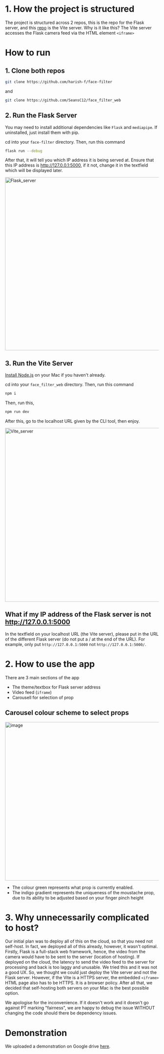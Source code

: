 # 1. How the project is structured
The project is structured across 2 repos, this is the repo for the Flask server, and this [repo](https://github.com/SeansC12/face_filter_web) is the Vite server. Why is it like this? The Vite server accesses the Flask camera feed via the HTML element `<iframe>`

# How to run
## 1. Clone both repos
```bash 
git clone https://github.com/harish-f/face-filter
```
and
```bash 
git clone https://github.com/SeansC12/face_filter_web
```
## 2. Run the Flask Server
You may need to install additional dependencies like `Flask` and `mediapipe`. If uninstalled, just install them with pip.

cd into your `face-filter` directory. Then, run this command
```bash
flask run --debug
```
After that, it will tell you which IP address it is being served at. Ensure that this IP address is http://127.0.0.1:5000, if it not, change it in the textfield which will be displayed later.

<img width="567" alt="Flask_server" src="https://github.com/harish-f/face-filter/assets/88256324/fdf715d3-6a50-4ba1-a53e-bf54ac4d75a7">

## 3. Run the Vite Server
[Install Node.js](https://treehouse.github.io/installation-guides/mac/node-mac.html) on your Mac if you haven't already.

cd into your `face_filter_web` directory. Then, run this command
```bash
npm i
```
Then, run this,
```bash
npm run dev
```
After this, go to the localhost URL given by the CLI tool, then enjoy.

<img width="569" alt="Vite_server" src="https://github.com/harish-f/face-filter/assets/88256324/0c98156d-40a7-460e-906f-9fc5692f3ae3">

## What if my IP address of the Flask server is not http://127.0.0.1:5000
In the textfield on your localhost URL (the Vite server), please put in the URL of the different Flask server (do not put a / at the end of the URL). For example, only put `http://127.0.0.1:5000` not `http://127.0.0.1:5000/`.

# 2. How to use the app
There are 3 main sections of the app
- The theme/textbox for Flask server address
- Video feed (`iframe`)
- Carousell for selection of prop

## Carousel colour scheme to select props
<img width="519" alt="image" src="https://github.com/harish-f/face-filter/assets/88256324/d05a63f1-09af-4809-b946-ebf464d6687f">

- The colour green represents what prop is currently enabled.
- The indigo gradient represents the uniqueness of the moustache prop, due to its ability to be adjusted based on your finger pinch height

# 3. Why unnecessarily complicated to host?
Our initial plan was to deploy all of this on the cloud, so that you need not self-host. In fact, we deployed all of this already, however, it wasn't optimal. Firstly, Flask is a full-stack web framework, hence, the video from the camera would have to be sent to the server (location of hosting). If deployed on the cloud, the latency to send the video feed to the server for processing and back is too laggy and unusable. We tried this and it was not a good UX. So, we thought we could just deploy the Vite server and not the Flask server. However, if the Vite is a HTTPS server, the embedded `<iframe>` HTML page also has to be HTTPS. It is a browser policy. After all that, we decided that self-hosting both servers on your Mac is the best possible option.

We apologise for the inconvenience. If it doesn't work and it doesn't go against PT marking "fairness", we are happy to debug the issue WITHOUT changing the code should there be dependency issues.

# Demonstration
We uploaded a demonstration on Google drive [here](https://drive.google.com/file/d/1jIw62yph2-JvK4hNi9jO19rJt8XAwiPl/view?usp=sharing).
